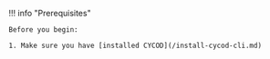 !!! info "Prerequisites"

    Before you begin:
    
    1. Make sure you have [installed CYCOD](/install-cycod-cli.md)